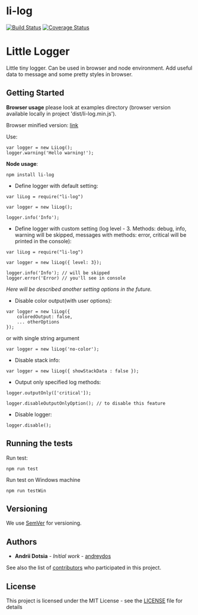 # li-log

[![Build Status](https://travis-ci.org/andreydos/li-log.svg?branch=master)](https://travis-ci.org/andreydos/li-log)
[![Coverage Status](https://coveralls.io/repos/github/andreydos/li-log/badge.svg?branch=master)](https://coveralls.io/github/andreydos/li-log?branch=master)

# Little Logger

Little tiny logger. Can be used in browser and node environment. Add useful data to message and some pretty styles in browser.

## Getting Started
**Browser usage** please look at examples directory (browser version available locally in project 'dist/li-log.min.js').

Browser minified version: [link](https://raw.githubusercontent.com/andreydos/li-log/master/dist/li-log.min.js) 

Use:
```
var logger = new LiLog();
logger.warning('Hello warning!');
```

**Node usage**:

```
npm install li-log
```

* Define logger with default setting:

```
var liLog = require("li-log")

var logger = new liLog();

logger.info('Info');
```

* Define logger with custom setting (log level - 3. Methods: debug, info, warning will be skipped, messages with methods: error, critical will be printed in the console):


```
var liLog = require("li-log")

var logger = new liLog({ level: 3});

logger.info('Info'); // will be skipped
logger.error('Error) // you'll see in console
```

_Here will be described another setting options in the future._

* Disable color output(with user options):

```
var logger = new liLog({
    coloredOutput: false,
    ... otherOptions
});
```

or with single string argument 

```
var logger = new liLog('no-color');

```

* Disable stack info:

```
var logger = new liLog({ showStackData : false });
```

* Output only specified log methods:

```
logger.outputOnly(['critical']);

logger.disableOutputOnlyOption(); // to disable this feature
```

* Disable logger:

```
logger.disable();
```


## Running the tests

Run test:

```
npm run test
```

Run test on Windows machine

```
npm run testWin
```

## Versioning

We use [SemVer](http://semver.org/) for versioning. 

## Authors

* **Andrii Dotsia** - *Initial work* - [andreydos](https://github.com/andreydos)

See also the list of [contributors](https://github.com/andreydos/li-log/graphs/contributors) who participated in this project.

## License

This project is licensed under the MIT License - see the [LICENSE](LICENSE) file for details